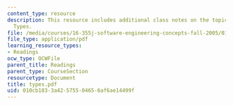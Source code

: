 ```yaml
---
content_type: resource
description: This resource includes additional class notes on the topic - Personality
  Types.
file: /media/courses/16-355j-software-engineering-concepts-fall-2005/010cb1833a42575504656af6ae14499f_types.pdf
file_type: application/pdf
learning_resource_types:
- Readings
ocw_type: OCWFile
parent_title: Readings
parent_type: CourseSection
resourcetype: Document
title: types.pdf
uid: 010cb183-3a42-5755-0465-6af6ae14499f
---
```

